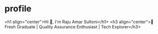 # profile
&lt;h1 align="center">Hi 👋, I'm Raju Amar Sultoni&lt;/h1> &lt;h3 align="center">🌱 Fresh Graduate | Quality Assurance Enthusiast | Tech Explorer&lt;/h3>
